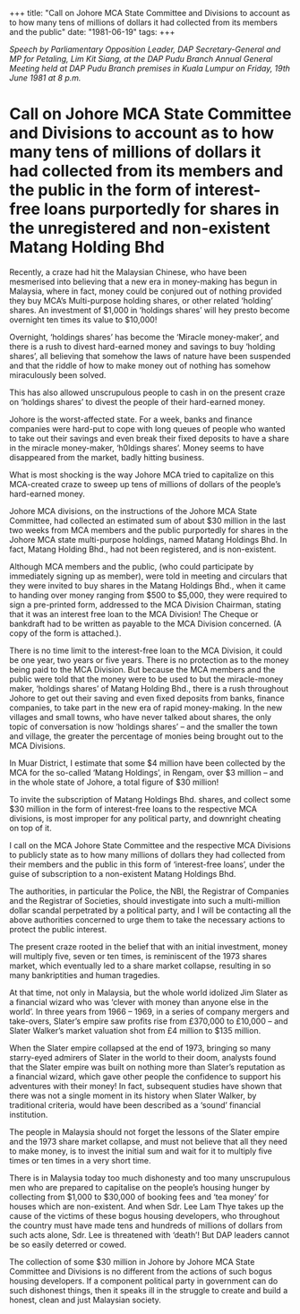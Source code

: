 +++ 
title: "Call on Johore MCA State Committee and Divisions to account as to how many tens of millions of dollars it had collected from its members and the public"
date: "1981-06-19"
tags:
+++

_Speech by Parliamentary Opposition Leader, DAP Secretary-General and MP for Petaling, Lim Kit Siang, at the DAP Pudu Branch Annual General Meeting held at DAP Pudu Branch premises in Kuala Lumpur on Friday, 19th June 1981 at 8 p.m._

# Call on Johore MCA State Committee and Divisions to account as to how many tens of millions of dollars it had collected from its members and the public in the form of interest-free loans purportedly for shares in the unregistered and non-existent Matang Holding Bhd

Recently, a craze had hit the Malaysian Chinese, who have been mesmerised into believing that a new era in money-making has begun in Malaysia, where in fact, money could be conjured out of nothing provided they buy MCA’s Multi-purpose holding shares, or other related ‘holding’ shares. An investment of $1,000 in ‘holdings shares’ will hey presto become overnight ten times its value to $10,000!</u>

Overnight, ‘holdings shares’ has become the ‘Miracle money-maker’, and there is a rush to divest hard-earned money and savings to buy ‘holding shares’, all believing that somehow the laws of nature have been suspended and that the riddle of how to make money out of nothing has somehow miraculously been solved.

This has also allowed unscrupulous people to cash in on the present craze on ‘holdings shares’ to divest the people of their hard-earned money.

Johore is the worst-affected state. For a week, banks and finance companies were hard-put to cope with long queues of people who wanted to take out their savings and even break their fixed deposits to have a share in the miracle money-maker, ‘h0ldings shares’. Money seems to have disappeared from the market, badly hitting business.

What is most shocking is the way Johore MCA tried to capitalize on this MCA-created craze to sweep up tens of millions of dollars of the people’s hard-earned money.

Johore MCA divisions, on the instructions of the Johore MCA State Committee, had collected an estimated sum of about $30 million in the last two weeks from MCA members and the public purportedly for shares in the Johore MCA state multi-purpose holdings, named Matang Holdings Bhd. In fact, Matang Holding Bhd., had not been registered, and is non-existent.

Although MCA members and the public, (who could participate by immediately signing up as member), were told in meeting and circulars that they were invited to buy shares in the Matang Holdings Bhd., when it came to handing over money ranging from $500 to $5,000, they were required to sign a pre-printed form, addressed to the MCA Division Chairman, stating that it was an interest free loan to the MCA Division!  The Cheque or bankdraft had to be written as payable to the MCA Division concerned. (A copy of the form is attached.).

There is no time limit to the interest-free loan to the MCA Division, it could be one year, two years or five years. There is no protection as to the money being paid to the MCA Division. But because the MCA members and the public were told that the money were to be used to but the miracle-money maker, ‘holdings shares’ of Matang Holding Bhd., there is a rush throughout Johore to get out their saving and even fixed deposits from banks, finance companies, to take part in the new era of rapid money-making. In the new villages and small towns, who have never talked about shares, the only topic of conversation is now ‘holdings shares’ – and the smaller the town and village, the greater the percentage of monies being brought out to the MCA Divisions.

In Muar District, I estimate that some $4 million have been collected by the MCA for the so-called ‘Matang Holdings’, in Rengam, over $3 million – and in the whole state of Johore, a total figure of $30 million!

To invite the subscription of Matang Holdings Bhd. shares, and collect some $30 million in the form of interest-free loans to the respective MCA divisions, is most improper for any political party, and downright cheating on top of it.

I call on the MCA Johore State Committee and the respective MCA Divisions to publicly state as to how many millions of dollars they had collected from their members and the public in this form of ‘interest-free loans’, under the guise of subscription to a non-existent Matang Holdings Bhd.

The authorities, in particular the Police, the NBI, the Registrar of Companies and the Registrar of Societies, should investigate into such a multi-million dollar scandal perpetrated by a political party, and I will be contacting all the above authorities concerned to urge them to take the necessary actions to protect the public interest.

The present craze rooted in the belief that with an initial investment, money will multiply five, seven or ten times, is reminiscent of the 1973 shares market, which eventually led to a share market collapse, resulting in so many bankriptities and human tragedies.

At that time, not only in Malaysia, but the whole world idolized Jim Slater as a financial wizard who was ‘clever with money than anyone else in the world’. In three years from 1966 – 1969, in a series of company mergers and take-overs, Slater’s empire saw profits rise from £370,000 to £10,000 – and Slater Walker’s market valuation shot from £4 million to $135 million.

When the Slater empire collapsed at the end of 1973, bringing so many starry-eyed admirers of Slater in the world to their doom, analysts found that the Slater empire was built on nothing more than Slater’s reputation as a financial wizard, which gave other people the confidence to support his adventures with their money! In fact, subsequent studies have shown that there was not a single moment in its history when Slater Walker, by traditional criteria, would have been described as a ‘sound’ financial institution.

The people in Malaysia should not forget the lessons of the Slater empire and the 1973 share market collapse, and must not believe that all they need to make money, is to invest the initial sum and wait for it to multiply five times or ten times in a very short time.

There is in Malaysia today too much dishonesty and too many unscrupulous men who are prepared to capitalise on the people’s housing hunger by collecting from $1,000 to $30,000 of booking fees and ‘tea money’ for houses which are non-existent. And when Sdr. Lee Lam Thye takes up the cause of the victims of these bogus housing developers, who throughout the country must have made tens and hundreds of millions of dollars from such acts alone, Sdr. Lee is threatened with ‘death’! But DAP leaders cannot be so easily deterred or cowed.

The collection of some $30 million in Johore by Johore MCA State Committee and Divisions is no different from the actions of such bogus housing developers. If a component political party in government can do such dishonest things, then it speaks ill in the struggle to create and build a honest, clean and just Malaysian society.
 
